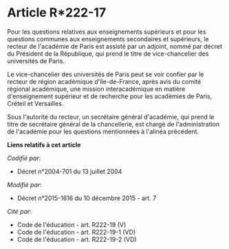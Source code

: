 # Article R*222-17

Pour les questions relatives aux enseignements supérieurs et pour les questions communes aux enseignements secondaires et
supérieurs, le recteur de l'académie de Paris est assisté par un adjoint, nommé par décret du Président de la République, qui
prend le titre de vice-chancelier des universités de Paris.

Le vice-chancelier des universités de Paris peut se voir confier par le recteur de région académique d'Ile-de-France, après
avis du comité régional académique, une mission interacadémique en matière d'enseignement supérieur et de recherche pour les
académies de Paris, Créteil et Versailles.

Sous l'autorité du recteur, un secrétaire général d'académie, qui prend le titre de secrétaire général de la chancellerie,
est chargé de l'administration de l'académie pour les questions mentionnées à l'alinéa précédent.

**Liens relatifs à cet article**

_Codifié par_:

  - Décret n°2004-701 du 13 juillet 2004

_Modifié par_:

  - Décret n°2015-1616 du 10 décembre 2015 - art. 7

_Cité par_:

  - Code de l'éducation - art. R222-19 (V)
  - Code de l'éducation - art. R222-19-1 (VD)
  - Code de l'éducation - art. R222-19-2 (VD)
